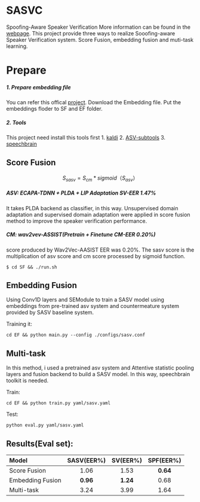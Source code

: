 # SASVC
Spoofing-Aware Speaker Verification
More information can be found in the [webpage](https://sasv-challenge.github.io).
This project provide three ways to realize Sooofing-aware Speaker Verification system. Score Fusion, embedding fusion and muti-task learning.

# Prepare

##### 1. Prepare embedding file
You can refer this offical [project](https://github.com/search?q=SASVC2022). Download the Embedding file. Put the embeddings floder to SF and EF folder.

##### 2. Tools
This project need install this tools first
    1. [kaldi](https://github.com/kaldi-asr/kaldi)
    2. [ASV-subtools](https://github.com/Snowdar/asv-subtools)
    3. [speechbrain](https://github.com/search?q=speechbrain)


## Score Fusion
$$S_{sasv} = S_{cm} * sigmoid（S_{asv}）$$
##### ASV: ECAPA-TDNN + PLDA + LIP Adaptation SV-EER 1.47%
It takes PLDA backend as classifier, in this way. Unsupervised domain adaptation and supervised domain adaptation were applied in score fusion method to improve the speaker verification performance.  
##### CM: wav2vev-ASSIST(Pretrain + Finetune CM-EER 0.20%)
 score produced by Wav2Vec-AASIST EER was 0.20%. The sasv score is the multiplication of asv score and cm score processed by sigmoid function.

```
$ cd SF && ./run.sh
```


## Embedding Fusion

Using Conv1D layers and SEModule to train a SASV model using embeddings from pre-trained asv system and countermeature system provided by SASV baseline system.

Training it:
```
cd EF && python main.py --config ./configs/sasv.conf
```

## Multi-task
In this method, i used a pretrained asv system and Attentive statistic pooling layers and fusion backend to build a SASV model. In this way, speechbrain toolkit is needed.

Train:
```
cd EF && python train.py yaml/sasv.yaml
```
Test:
```
python eval.py yaml/sasv.yaml
```


## Results(Eval set):

| Model | SASV(EER%) | SV(EER%) | SPF(EER%) |
|:------|:------------:|:------------:|:------------:|
| Score Fusion | 1.06 | 1.53 | **0.64** |
| Embedding Fusion | **0.96** | **1.24** | 0.68 |
| Multi-task | 3.24 | 3.99 | 1.64 | 
